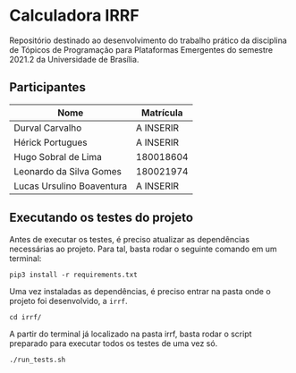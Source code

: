 # Calculadora IRRF

Repositório destinado ao desenvolvimento do trabalho prático da disciplina de Tópicos de Programação para Plataformas Emergentes do semestre 2021.2 da Universidade de Brasília.

## Participantes 

| Nome | Matrícula |
| ---- | --------- |
| Durval Carvalho | A INSERIR |
| Hérick Portugues | A INSERIR |
| Hugo Sobral de Lima | 180018604 |
| Leonardo da Silva Gomes | 180021974 |
| Lucas Ursulino Boaventura | A INSERIR |

## Executando os testes do projeto

Antes de executar os testes, é preciso atualizar as dependências necessárias ao projeto. Para tal, basta rodar o seguinte comando em um terminal:

```
pip3 install -r requirements.txt
```

Uma vez instaladas as dependências, é preciso entrar na pasta onde o projeto foi desenvolvido, a ```irrf```.

```
cd irrf/
```

A partir do terminal já localizado na pasta irrf, basta rodar o script preparado para executar todos os testes de uma vez só.

```
./run_tests.sh
```